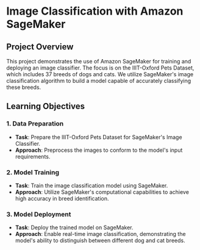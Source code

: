 # Image Classification with Amazon SageMaker

## Project Overview
This project demonstrates the use of Amazon SageMaker for training and deploying an image classifier. The focus is on the IIIT-Oxford Pets Dataset, which includes 37 breeds of dogs and cats. We utilize SageMaker's image classification algorithm to build a model capable of accurately classifying these breeds.

## Learning Objectives

### 1. Data Preparation
- **Task**: Prepare the IIIT-Oxford Pets Dataset for SageMaker's Image Classifier.
- **Approach**: Preprocess the images to conform to the model's input requirements.

### 2. Model Training
- **Task**: Train the image classification model using SageMaker.
- **Approach**: Utilize SageMaker's computational capabilities to achieve high accuracy in breed identification.

### 3. Model Deployment
- **Task**: Deploy the trained model on SageMaker.
- **Approach**: Enable real-time image classification, demonstrating the model's ability to distinguish between different dog and cat breeds.
